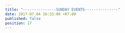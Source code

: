```yaml
---
title: "---------------SUNDAY EVENTS---------------"
date: 2017-07-04 16:33:00 +07:00
published: false
position: 17
---
```


